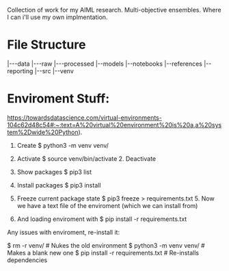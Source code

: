 Collection of work for my AIML research. Multi-objective ensembles. Where I can i'll use my own implmentation.


# File Structure
|---data
    |---raw
    |---processed
|--models
|--notebooks
|--references
|--reporting
|--src
|--venv


# Enviroment Stuff: 

https://towardsdatascience.com/virtual-environments-104c62d48c54#:~:text=A%20virtual%20environment%20is%20a,a%20system%2Dwide%20Python).

1. Create $ python3 -m venv venv/

2. Activate $ source venv/bin/activate 
    2. Deactivate 

3. Show packages $ pip3 list

4. Install packages $ pip3 install 

5. Freeze current package state $ pip3 freeze > requirements.txt
    5. Now we have a text file of the enviroment (which we can install from)

6. And loading enviroment with $ pip install -r requirements.txt

Any issues with enviroment, re-install it: 

$ rm -r venv/                           # Nukes the old environment
$ python3 -m venv venv/                 # Makes a blank new one
$ pip install -r requirements.txt       # Re-installs dependencies